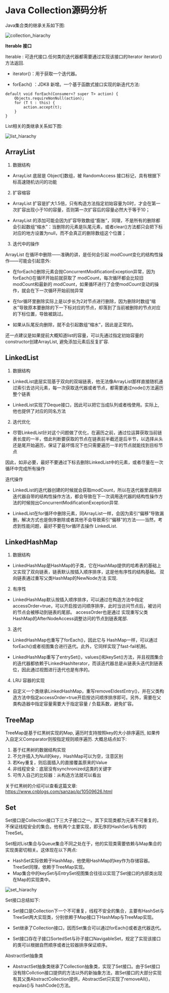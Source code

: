 # Java Collection源码分析

Java集合类的继承关系如下图:

![collection_hiarachy](/images/collections_class_hiarachy.png)

**Iterable 接口**

Iterable : 可迭代接口.任何类的迭代器都需要通过实现该接口的Iterator iterator()方法返回.

* iterator()：用于获取一个迭代器。

* forEach() ：JDK8 新增。一个基于函数式接口实现的新迭代方法:
```
default void forEach(Consumer<? super T> action) {
    Objects.requireNonNull(action);
    for (T t : this) {
        action.accept(t);
    }
}
```

List相关的类继承关系如下图:

![list_hiarachy](/images/list_hiarachy.png)



## ArrayList

1. 数据结构

* ArrayList 底层是 Object[]数组，被 RandomAccess 接口标记，具有根据下标高速随机访问的功能


2. 扩容缩容

* ArrayList 扩容是扩大1.5倍，只有构造方法指定初始容量为0时，才会在第一次扩容出现小于10的容量，否则第一次扩容后的容量必然大于等于10；

* ArrayList 的添加可能会因为扩容导致数组“膨胀”，同理，不是所有的删除都会引起数组“缩水”：当删除的元素是队尾元素，或者clear()方法都只会把下标对应的地方设置为null，而不会真正的删除数组这个位置；

3. 迭代中的操作

ArrayList 在循环中删除——准确的讲，是任何会引起 modCount变化的结构性操作——可能会引起意外:

* 在forEach()删除元素会抛ConcurrentModificationException异常，因为 forEach()在循环开始前就获取了 modCount，每次循环都会比较旧 modCount和最新的 modCount，如果循环进行了会使modCount变动的操作，就会在下一次循环开始前抛异常

* 在for循环里删除实际上是以步长为2对节点进行删除，因为删除时数组“缩水”导致原本要删除的下一下标对应的节点，却落到了当前被删除的节点对应的下标位置，导致被跳过。

* 如果从队尾反向删除，就不会引起数组“缩水”，因此是正常的。



还一点建议是如果提前大概知道list的容量，可以先通过指定初始容量的constructor创建ArrayList, 避免添加元素后反复扩容.


## LinkedList

1. 数据结构

* LinkedList底层实现基于双向的双端链表，他无法像ArrayList那样直接随机通过索引去访问元素，每一次获取迭代器或者节点，都需要通过node()方法遍历整个链表

* LinkedList实现了Deque接口，因此可以把它当成队列或者栈使用。实际上, 他也提供了对应的同名方法

2. 迭代优化

* 尽管LinkedList针对这个问题做了优化，在遍历之前，通过位运算获取当前链表长度的一半，借此判断要获取的节点在链表前半截还是后半节，以选择从头还是尾开始遍历，保证了最坏情况下也只需要遍历一半的节点就能找到目标节点

因此，如非必要，最好不要通过下标去删除LinkedList中的元素，或者尽量在一次循环中完成所有操作

迭代操作

* LinkedList的迭代器创建的时候就会获取modCount，所以在迭代器里调用非迭代器自带的结构性操作方法，都会导致在下一次调用迭代器的结构性操作方法的时候抛出ConcurrentModificationException异常.

* LinkedList在for循环中删除元素，同ArrayList一样，会因为索引“偏移”导致漏删，解决方式也是倒序删除或者其他不会导致索引“偏移”的方法——当然，考虑到性能问题，最好不要在for循环去操作 LinkedList.


## LinkedHashMap

1. 数据结构

* LinkedHashMap是HashMap的子类，它在HashMap提供的哈希表的基础上又实现了双向链表，链表默认按插入顺序排序，这是他有序性的结构基础。 双向链表通过重写父类HashMap的NewNode方法
实现.

2. 有序性

* LinkedHashMap默认按插入顺序排序，可以通过在构造方法中指定accessOrder=true，可以开启按访问顺序排序，此时当访问节点后，被访问的节点会被移动到链表的尾部。 accessOrder也是通过
实现重写父类HashMap的AfterNodeAccess调整访问的节点到链表尾部.

3. 迭代

* LinkedHashMap也重写了forEach()，因此它与 HashMap一样，可以通过forEach()或者视图集合进行迭代。此外，它同样实现了fast-fail机制。

* LinkedHashMap重写了entrySet()，values()和keySet()方法，并且视图集合的迭代器都依赖于LinkedHashIterator，而该迭代器总是从链表头迭代到链表位，因此通过视图进行迭代也是有序的。

4. LRU 容器的实现

* 自定义一个类继承LinkedHashMap，重写removeEldestEntry()，并在父类构造方法中指定accessOrder=true开启按访问顺序排序即可。另外，需要在父类构造器中指定容量需要大于指定容量 / 负载系数，避免扩容。


## TreeMap

TreeMap是基于红黑树实现的Map, 遍历时支持按照key的大小排序遍历, 如果传入自定义Comparator则按指定规则顺序遍历. 大概总结点如下:

1. 基于红黑树的数据结构实现
2. 不允许插入为Null的key，HashMap可以为空，注意区别
3. 若Key重复，则后面插入的直接覆盖原来的Value
4. 非线程安全：底层没有synchronized这类的关键字
5. 可传入自己的比较器：从构造方法就可以看出

关于红黑树的介绍可以查看这篇文章: https://www.cnblogs.com/sanzao/p/10509626.html


## **Set**

Set接口是Collection接口下三大子接口之一。其下实现类都为元素不可重复的，不保证线程安全的集合。他有两个主要实现，即无序的HashSet与有序的TreeSet。

Set相对List集合与Queue集合不同之处在于，他的实现类需要依赖与Map集合的实现类密切相关。这体现在以下两点:

* HashSet实际依赖于HashMap，他使用HashMap的key作为存储容器。TreeSet同理，依赖于TreeMap实现。
* Map集合中的keySet与EntrySet视图集合往往以实现了Set接口的内部类出现在Map的实现类中。

![set_hiarachy](/images/set_class_hiarachy.png)

Set接口总结如下:

* Set接口是Collection下一个不可重复，线程不安全的集合，主要有HashSet与TreeSet两大实现类，分别依赖于Map接口下HashMap与TreeMap实现。

* Set继承了Collection接口，因而Set集合可以通过forEach()或者迭代器迭代。

* Set接口存在子接口SortedSet与孙子接口NavigableSet，规定了实现该接口的类可以根据自然顺序或者比较器排序保证顺序。

AbstractSet抽象类

* AbstractSet抽象类继承了Collection抽象类，实现了Set接口。由于Set接口没有除Collction接口提供的方法以外的新抽象方法，故Set接口的大部分实现有其父类AbstractCollection提供，AbstractSet只实现了removeAll()，equlas()与 hashCode()方法。
